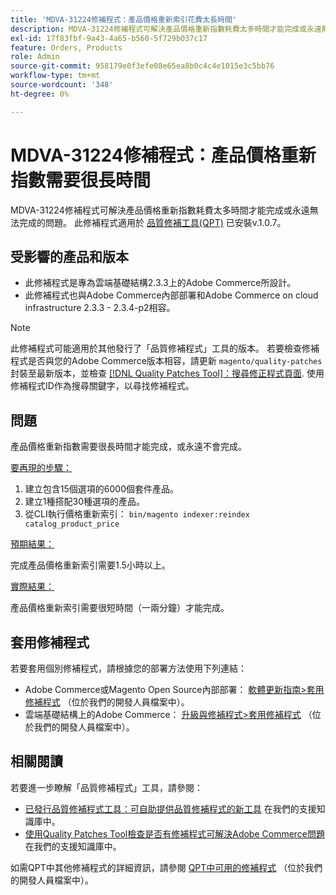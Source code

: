 ```yaml
---
title: 'MDVA-31224修補程式：產品價格重新索引花費太長時間'
description: MDVA-31224修補程式可解決產品價格重新指數耗費太多時間才能完成或永遠無法完成的問題。 安裝[Quality Patches Tool (QPT)](https://devdocs.magento.com/guides/v2.4/comp-mgr/patching.html#mqp) v.1.0.7後，即可使用此修補程式。
exl-id: 17f83fbf-9a43-4a65-b560-5f729b037c17
feature: Orders, Products
role: Admin
source-git-commit: 958179e0f3efe08e65ea8b0c4c4e1015e3c5bb76
workflow-type: tm+mt
source-wordcount: '348'
ht-degree: 0%

---
```


# MDVA-31224修補程式：產品價格重新指數需要很長時間

MDVA-31224修補程式可解決產品價格重新指數耗費太多時間才能完成或永遠無法完成的問題。 此修補程式適用於 [品質修補工具(QPT)](https://devdocs.magento.com/guides/v2.4/comp-mgr/patching.html#mqp) 已安裝v.1.0.7。

## 受影響的產品和版本

* 此修補程式是專為雲端基礎結構2.3.3上的Adobe Commerce所設計。
* 此修補程式也與Adobe Commerce內部部署和Adobe Commerce on cloud infrastructure 2.3.3 - 2.3.4-p2相容。

>[!NOTE]
>
>此修補程式可能適用於其他發行了「品質修補程式」工具的版本。 若要檢查修補程式是否與您的Adobe Commerce版本相容，請更新 `magento/quality-patches` 封裝至最新版本，並檢查 [[!DNL Quality Patches Tool]：搜尋修正程式頁面](https://devdocs.magento.com/quality-patches/tool.html#patch-grid). 使用修補程式ID作為搜尋關鍵字，以尋找修補程式。

## 問題

產品價格重新指數需要很長時間才能完成，或永遠不會完成。

<u>要再現的步驟：</u>

1. 建立包含15個選項的6000個套件產品。
1. 建立1種搭配30種選項的產品。
1. 從CLI執行價格重新索引：     `bin/magento indexer:reindex catalog_product_price`

<u>預期結果：</u>

完成產品價格重新索引需要1.5小時以上。

<u>實際結果：</u>

產品價格重新索引需要很短時間（一兩分鐘）才能完成。

## 套用修補程式

若要套用個別修補程式，請根據您的部署方法使用下列連結：

* Adobe Commerce或Magento Open Source內部部署： [軟體更新指南>套用修補程式](https://devdocs.magento.com/guides/v2.4/comp-mgr/patching/mqp.html) （位於我們的開發人員檔案中）。
* 雲端基礎結構上的Adobe Commerce： [升級與修補程式>套用修補程式](https://devdocs.magento.com/cloud/project/project-patch.html) （位於我們的開發人員檔案中）。

## 相關閱讀

若要進一步瞭解「品質修補程式」工具，請參閱：

* [已發行品質修補程式工具：可自助提供品質修補程式的新工具](/help/announcements/adobe-commerce-announcements/magento-quality-patches-released-new-tool-to-self-serve-quality-patches.md) 在我們的支援知識庫中。
* [使用Quality Patches Tool檢查是否有修補程式可解決Adobe Commerce問題](/help/support-tools/patches-available-in-qpt-tool/check-patch-for-magento-issue-with-magento-quality-patches.md) 在我們的支援知識庫中。

如需QPT中其他修補程式的詳細資訊，請參閱 [QPT中可用的修補程式](https://devdocs.magento.com/quality-patches/tool.html#patch-grid) （位於我們的開發人員檔案中）。
